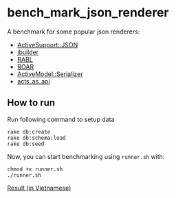 # bench_mark_json_renderer
A benchmark for some popular json renderers:

- [ActiveSupport::JSON](http://api.rubyonrails.org/classes/ActiveSupport/JSON.html)
- [jbuilder](https://github.com/rails/jbuilder)
- [RABL](https://github.com/nesquena/rabl)
- [ROAR](https://github.com/trailblazer/roar)
- [ActiveModel::Serializer](https://github.com/rails-api/active_model_serializers)
- [acts_as_api](https://github.com/fabrik42/acts_as_api)

## How to run

Run following command to setup data

```shell
rake db:create
rake db:schema:load
rake db:seed
```

Now, you can start benchmarking using `runner.sh` with:

```shell
chmod +x runner.sh
./runner.sh
```

[Result (in Vietnamese)](http://kipalog.com/posts/So-sanh-toc-do-cac-thu-vien-render-JSON)
